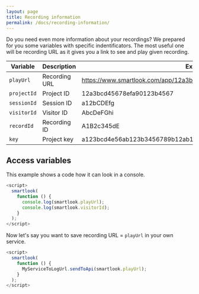 ```yaml
---
layout: page
title: Recording information
permalink: /docs/recording-information/
---
```


Do you need even more information about your recordings? We prepared for you some variables with specific indentificators. The most useful one will be recording URL as it gives you a link to see and play given recording.

| Variable | Description | Example |
| --- | --- | --- |
| `playUrl` | Recording URL | https://www.smartlook.com/app/12a3bcd45678efa90123b4567/play/a12bCDEfg | 
| `projectId` | Project ID | 12a3bcd45678efa90123b4567 |
| `sessionId` | Session ID | a12bCDEfg |
| `visitorId` | Visitor ID |  AbcDeFGhi |
| `recordId` | Recording ID | A1B2c345dE |
| `key` | Project key | a123bcd4e56ab123b3456789b12ab1234abcde1a |

## Access variables 

This example shows a code how it can look in a console.

```javascript
<script>
  smartlook(
    function () {
      console.log(smartlook.playUrl);
      console.log(smartlook.visitorId);
    }
  );
</script>
```

Now let's say you want to save recording URL = `playUrl` in your own service.

```javascript
<script>
  smartlook(
    function () {
      MyServiceToLogUrl.sendToApi(smartlook.playUrl);
    }
  );
</script>
```